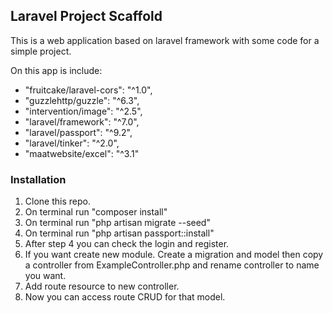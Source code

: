 ## Laravel Project Scaffold
This is a web application based on laravel framework with some code for a simple project.

On this app is include:
- "fruitcake/laravel-cors": "^1.0",
- "guzzlehttp/guzzle": "^6.3",
- "intervention/image": "^2.5",
- "laravel/framework": "^7.0",
- "laravel/passport": "^9.2",
- "laravel/tinker": "^2.0",
- "maatwebsite/excel": "^3.1"

### Installation
1. Clone this repo.
2. On terminal run "composer install"
3. On terminal run "php artisan migrate --seed"
4. On terminal run "php artisan passport::install"
5. After step 4 you can check the login and register.
6. If you want create new module. Create a migration and model then copy a controller from ExampleController.php and rename controller to name you want.
7. Add route resource to new controller.
8. Now you can access route CRUD for that model.